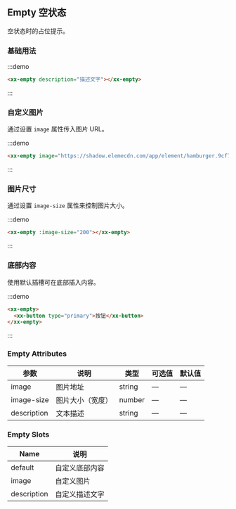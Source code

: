 ## Empty 空状态

空状态时的占位提示。

### 基础用法

:::demo

```html
<xx-empty description="描述文字"></xx-empty>
```
:::

### 自定义图片

通过设置 `image` 属性传入图片 URL。

:::demo

```html
<xx-empty image="https://shadow.elemecdn.com/app/element/hamburger.9cf7b091-55e9-11e9-a976-7f4d0b07eef6.png"></xx-empty>
```
:::

### 图片尺寸

通过设置 `image-size` 属性来控制图片大小。

:::demo

```html
<xx-empty :image-size="200"></xx-empty>
```
:::

### 底部内容

使用默认插槽可在底部插入内容。

:::demo
```html
<xx-empty>
  <xx-button type="primary">按钮</xx-button>
</xx-empty>
```
:::

### Empty Attributes
| 参数          | 说明            | 类型            | 可选值                 | 默认值   |
|-------------  |---------------- |---------------- |---------------------- |-------- |
| image          | 图片地址         | string  |          —             |    —     |
| image-size    | 图片大小（宽度）  | number | — |    —  |
| description  | 文本描述    | string  |    —  |  — |

### Empty Slots

| Name | 说明 |
|------|--------|
| default | 自定义底部内容  |
| image | 自定义图片     |
| description | 自定义描述文字     |

